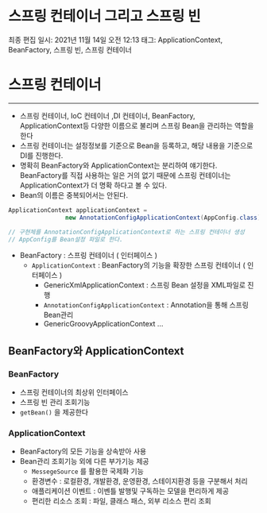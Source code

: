 # 스프링 컨테이너 그리고 스프링 빈

최종 편집 일시: 2021년 11월 14일 오전 12:13
태그: ApplicationContext, BeanFactory, 스프링 빈, 스프링 컨테이너

# 스프링 컨테이너

---

- 스프링 컨테이너, IoC 컨테이너 ,DI  컨테이너, BeanFactory, ApplicationContext등 다양한 이름으로 불리며 스프링 Bean을 관리하는 역할을 한다
- 스프링 컨테이너는 설정정보를 기준으로 Bean을 등록하고, 해당 내용을 기준으로 DI를 진행한다.
- 명확히 BeanFactory와 ApplicationContext는 분리하여 얘기한다. BeanFactory를 직접 사용하는 일은 거의 없기 때문에 스프링 컨테이너는 ApplicationContext가 더 명확 하다고 볼 수 있다.
- Bean의 이름은 중복되어서는 안된다.

```java
ApplicationContext applicationContext =
                new AnnotationConfigApplicationContext(AppConfig.class);

// 구현체를 AnnotationConfigApplicationContext로 하는 스프링 컨테이너 생성
// AppConfig를 Bean설정 파일로 한다.
```

- BeanFactory  : 스프링 컨테이너 ( 인터페이스 )
    - `ApplicationContext` : BeanFactory의 기능을 확장한 스프링 컨테이너 ( 인터페이스 )
        - GenericXmlApplicationContext : 스프링 Bean 설정을 XML파일로 진행
        - `AnnotationConfigApplicationContext` : Annotation을 통해 스프링 Bean관리
        - GenericGroovyApplicationContext ...
        

## BeanFactory와 ApplicationContext

### BeanFactory

- 스프링 컨테이너의 최상위 인터페이스
- 스프링 빈 관리 조회기능
- `getBean()` 을 제공한다

### ApplicationContext

- BeanFactory의 모든 기능을 상속받아 사용
- Bean관리 조회기능 외에 다른 부가기능 제공
    - `MessegeSource`  를 활용한 국제화 기능
    - 환경변수 : 로컬환경, 개발환경, 운영환경, 스테이지환경 등을 구분해서 처리
    - 애플리케이션 이벤트 : 이벤틀 발행및 구독하는 모델을 편리하게 제공
    - 편리한 리소스 조회 : 파일, 클래스 패스, 외부 리소스 편리 조회